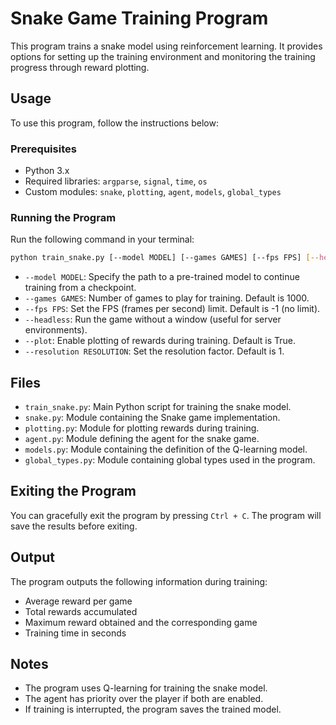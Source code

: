 # Snake Game Training Program

This program trains a snake model using reinforcement learning. It provides options for setting up the training environment and monitoring the training progress through reward plotting.

## Usage

To use this program, follow the instructions below:

### Prerequisites

- Python 3.x
- Required libraries: `argparse`, `signal`, `time`, `os`
- Custom modules: `snake`, `plotting`, `agent`, `models`, `global_types`

### Running the Program

Run the following command in your terminal:

```bash
python train_snake.py [--model MODEL] [--games GAMES] [--fps FPS] [--headless] [--plot] [--resolution RESOLUTION]
```

- `--model MODEL`: Specify the path to a pre-trained model to continue training from a checkpoint.
- `--games GAMES`: Number of games to play for training. Default is 1000.
- `--fps FPS`: Set the FPS (frames per second) limit. Default is -1 (no limit).
- `--headless`: Run the game without a window (useful for server environments).
- `--plot`: Enable plotting of rewards during training. Default is True.
- `--resolution RESOLUTION`: Set the resolution factor. Default is 1.

## Files

- `train_snake.py`: Main Python script for training the snake model.
- `snake.py`: Module containing the Snake game implementation.
- `plotting.py`: Module for plotting rewards during training.
- `agent.py`: Module defining the agent for the snake game.
- `models.py`: Module containing the definition of the Q-learning model.
- `global_types.py`: Module containing global types used in the program.

## Exiting the Program

You can gracefully exit the program by pressing `Ctrl + C`. The program will save the results before exiting.

## Output

The program outputs the following information during training:

- Average reward per game
- Total rewards accumulated
- Maximum reward obtained and the corresponding game
- Training time in seconds

## Notes

- The program uses Q-learning for training the snake model.
- The agent has priority over the player if both are enabled.
- If training is interrupted, the program saves the trained model.
